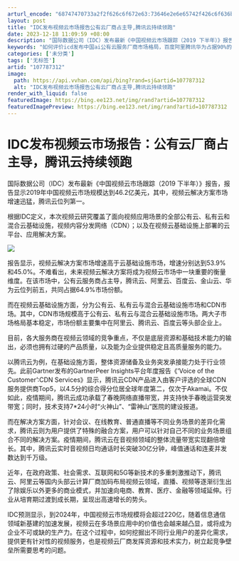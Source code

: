 ```yaml
---
arturl_encode: "68747470733a2f2f626c6f672e63:73646e2e6e65742f426c6f636b636861696e5f6c656d6f6e2f:61727469636c652f64657461696c732f313037373837333132"
layout: post
title: "IDC发布视频云市场报告公有云厂商占主导,腾讯云持续领跑"
date: 2023-12-18 11:09:59 +08:00
description: "国际数据公司（IDC）发布最新《中国视频云市场跟踪（2019 下半年）》报告，报告显示2019年中国"
keywords: "如何评价icd发布中国ai公有云服务厂商市场格局，百度阿里腾讯华为占据90%的市场份额？"
categories: ['未分类']
tags: ['无标签']
artid: "107787312"
image:
  path: https://api.vvhan.com/api/bing?rand=sj&artid=107787312
  alt: "IDC发布视频云市场报告公有云厂商占主导,腾讯云持续领跑"
render_with_liquid: false
featuredImage: https://bing.ee123.net/img/rand?artid=107787312
featuredImagePreview: https://bing.ee123.net/img/rand?artid=107787312
---
```


# IDC发布视频云市场报告：公有云厂商占主导，腾讯云持续领跑

国际数据公司（IDC）发布最新《中国视频云市场跟踪（2019 下半年）》报告，报告显示2019年中国视频云市场规模达到46.2亿美元，其中，视频云解决方案市场增速迅猛，腾讯云位列第一。

根据IDC定义，本次视频云研究覆盖了面向视频应用场景的全部公有云、私有云和混合云基础设施，视频内容分发网络（CDN）；以及在视频云基础设施上部署的云平台、应用解决方案。

![](https://i-blog.csdnimg.cn/blog_migrate/5d4b07cf5c00d86b6b88450f23c58c50.png)

报告显示，视频云解决方案市场增速高于云基础设施市场，增速分别达到53.9%和45.0%。不难看出，未来视频云解决方案将成为视频云市场中一块重要的衡量维度。在该市场中，公有云服务商占主导，腾讯云、阿里云、百度云、金山云、华为云位列前五，共同占据64.9%市场份额。

而在视频云基础设施方面，分为公有云、私有云与混合云基础设施市场和CDN市场。其中，CDN市场规模高于公有云、私有云与混合云基础设施市场。两大子市场格局基本稳定，市场份额主要集中在阿里云、腾讯云、百度云等头部企业上。

目前，各大服务商在视频云领域的竞争重点，不仅是底层资源和基础技术能力的输出，必须也拥有过硬的产品质量，以及能为企业提供稳定且高质量服务的能力。

以腾讯云为例，在基础设施方面，整体资源储备及业务突发承接能力处于行业领先。此前Gartner发布的GartnerPeer Insights平台年度报告《‘Voice of the Customer’:CDN Services》显示，腾讯云CDN产品进入由客户评选的全球CDN服务提供商Top5，以4.5分的综合得分位居全球年度第二，仅次于Akamai。不仅如此，疫情期间，腾讯云成功承载了春晚网络直播带宽，并支持快手春晚运营突发带宽；同时，技术支持7*24小时“火神山”、“雷神山”医院的建设报道。

而在解决方案方面，针对会议、在线教育、普通直播等不同业务场景的差异化需求，腾讯云则为用户提供了特殊的融合方案，用户可以针对自己不同的业务场景组合不同的解决方案。疫情期间，腾讯云在音视频领域的整体流量带宽实现翻倍增长。其中，腾讯云实时音视频日均通话时长突破30亿分钟，峰值通话和连麦并发数达到千万级。

近年，在政府政策、社会需求、互联网和5G等新技术的多重刺激推动下，腾讯云、阿里云等国内头部云计算厂商加码布局视频云领域，直播、视频等逐渐衍生出了除娱乐以外更多的商业模式，并加速向电商、教育、医疗、金融等领域延伸。行业从培育期过渡到成长期，呈现出高速增长的势头。

IDC预测显示，到2024年，中国视频云市场规模将会超过220亿，随着信息通信领域新基建的加速发展，视频云在多场景应用中的价值也会越来越凸显，或将成为企业不可或缺的生产力。在这个过程中，如何挖掘出不同行业用户的差异化需求，提供更有针对性的视频服务，也是视频云厂商发挥资源和技术实力，树立起竞争壁垒所需要思考的问题。